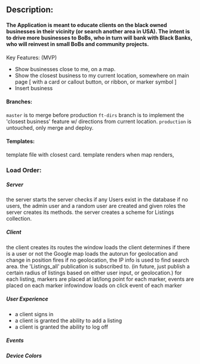 ## Description:
#### The Application is meant to educate clients on the black owned businesses in their vicinity (or search another area in USA). The intent is to drive more businesses to BoBs, who in turn will bank with Black Banks, who will reinvest in small BoBs and community projects.

Key Features: (MVP)
- Show businesses close to me, on a map.
- Show the closest business to my current location, somewhere on main page [ with a card or callout button, or ribbon, or marker symbol ]
- Insert business

#### Branches:
`master` is to merge before production
`ft-dirs` branch is to implement the 'closest business' feature w/ directions from current location.
`production` is untouched, only  merge and deploy.

#### Templates: 
template file with closest card. 
template renders when map renders, 

### Load Order:
##### Server 
the server starts
the server checks if any Users exist in the database
if no users, the admin user and a random user are created and given roles
the server creates its methods.
the server creates a scheme for Listings collection.

##### Client 
the client creates its routes
the window loads
the client determines if there is a user or not
the Google map loads
the autorun for geolocation and change in position fires
if no geolocation, the IP info is used to find search area.
the 'Listings_all' publication is subscribed to. (in future, just publish a certain radius of listings based on either user input, or geolocation.)
for each listing, markers are placed at lat/long point
for each marker, events are placed on each marker
infowindow loads on click event of each marker

##### User Experience
- a client signs in
- a client is granted the ability to add a listing
- a client is granted the ability to log off


##### Events

##### Device Colors
<!-- 
+Entity   Hex Description 
+&_COLOR_AQUA; 0xFF00FFFF  Light blue
+&_COLOR_BLACK;  0xFF000000  Pure black
+&_COLOR_BLUE; 0xFF0000FF  Pure blue
+&_COLOR_FUCHSIA;  0xFFFF00FF  Light purple
+&_COLOR_DARKGRAY; 0xFF404040  Dark gray
+&_COLOR_GRAY; 0xFF808080  Pure gray
+&_COLOR_GREEN;  0xFF008000  Pure green
+&_COLOR_LIME; 0xFF00FF00  Light green
+&_COLOR_MAROON; 0xFF800000  Dark red
+&_COLOR_NAVY; 0xFF000080  Dark blue
+&_COLOR_OLIVE;  0xFF808000  Green-brown
+&_COLOR_PURPLE; 0xFF800080  Pure purple
+&_COLOR_RED;  0xFFFF0000  Pure red
+&_COLOR_SILVER; 0xFFC0C0C0  Light gray
+&_COLOR_TEAL; 0xFF008080  Blue-green
+&_COLOR_WHITE;  0xFFFFFFFF  Pure white
+&_COLOR_YELLOW; 0xFFFFFF00  Pure yellow
+&_COLOR_TRANSPARENT;  0x00000000  Completely transparent; the background shows through
+-->

